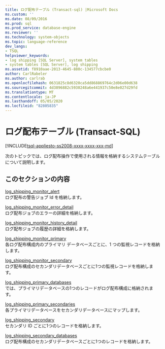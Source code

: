 ```yaml
---
title: ログ配布テーブル (Transact-sql) |Microsoft Docs
ms.custom: ''
ms.date: 08/09/2016
ms.prod: sql
ms.prod_service: database-engine
ms.reviewer: ''
ms.technology: system-objects
ms.topic: language-reference
dev_langs:
- TSQL
helpviewer_keywords:
- log shipping [SQL Server], system tables
- system tables [SQL Server], log shipping
ms.assetid: f8910aae-2013-4645-880c-134577cbcbe0
author: CarlRabeler
ms.author: carlrab
ms.openlocfilehash: 0631825c8d6320ca5dd868869764c2d06e00d638
ms.sourcegitcommit: 4d3896882c5930248a6e441937c50e8e027d29fd
ms.translationtype: MT
ms.contentlocale: ja-JP
ms.lasthandoff: 05/05/2020
ms.locfileid: "82805835"
---
```

# <a name="log-shipping-tables-transact-sql"></a>ログ配布テーブル (Transact-SQL)
[!INCLUDE[tsql-appliesto-ss2008-xxxx-xxxx-xxx-md](../../includes/tsql-appliesto-ss2008-xxxx-xxxx-xxx-md.md)]

  次のトピックでは、ログ配布操作で使用される情報を格納するシステムテーブルについて説明します。  
  
## <a name="in-this-section"></a>このセクションの内容  
 [log_shipping_monitor_alert](../../relational-databases/system-tables/log-shipping-monitor-alert-transact-sql.md)  
 ログ配布の警告ジョブ Id を格納します。  
  
 [log_shipping_monitor_error_detail](../../relational-databases/system-tables/log-shipping-monitor-error-detail-transact-sql.md)  
 ログ配布ジョブのエラーの詳細を格納します。  
  
 [log_shipping_monitor_history_detail](../../relational-databases/system-tables/log-shipping-monitor-history-detail-transact-sql.md)  
 ログ配布ジョブの履歴の詳細を格納します。  
  
 [log_shipping_monitor_primary](../../relational-databases/system-tables/log-shipping-monitor-primary-transact-sql.md)  
 各ログ配布構成内のプライマリ データベースごとに、1 つの監視レコードを格納します。  
  
 [log_shipping_monitor_secondary](../../relational-databases/system-tables/log-shipping-monitor-secondary-transact-sql.md)  
 ログ配布構成のセカンダリデータベースごとに1つの監視レコードを格納します。  
  
 [log_shipping_primary_databases](../../relational-databases/system-tables/log-shipping-primary-databases-transact-sql.md)  
 では、プライマリデータベースの1つのレコードがログ配布構成に格納されます。  
  
 [log_shipping_primary_secondaries](../../relational-databases/system-tables/log-shipping-primary-secondaries-transact-sql.md)  
 各プライマリデータベースをセカンダリデータベースにマップします。  
  
 [log_shipping_secondary](../../relational-databases/system-tables/log-shipping-secondary-transact-sql.md)  
 セカンダリ ID ごとに1つのレコードを格納します。  
  
 [log_shipping_secondary_databases](../../relational-databases/system-tables/log-shipping-secondary-databases-transact-sql.md)  
 ログ配布構成のセカンダリデータベースごとに1つのレコードを格納します。  
  
  
